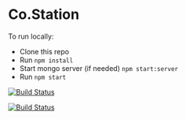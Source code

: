 # Co.Station

To run locally:

* Clone this repo
* Run `npm install`
* Start mongo server (if needed) `npm start:server`
* Run `npm start`

[![Build Status](https://travis-ci.org/co-station-devs/Co.Station.svg?branch=develop)](https://travis-ci.org/co-station-devs/Co.Station)

[![Build Status](https://travis-ci.org/co-station-devs/Co.Station.svg?branch=master)](https://travis-ci.org/co-station-devs/Co.Station)
